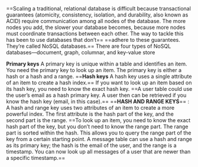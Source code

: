 ==Scaling a traditional, relational database is difficult because transactional guarantees (atomicity, consistency, isolation, and durability, also known as ACID) require communication among all nodes of the database. The more nodes you add, the slower your database becomes, because more nodes must coordinate transactions between each other. The way to tackle this has been to use databases that don’t==
==adhere to these guarantees. They’re called NoSQL databases.==
There are four types of NoSQL databases—document, graph, columnar, and key-value store  

**Primary keys**
A primary key is unique within a table and identifies an item. You need the primary key to look up an item. The primary key is either a hash or a hash and a range. 
==**Hash keys** A hash key uses a single attribute of an item to create a hash index.== If you want to look up an item based on its hash key, you need to know the exact hash key. ==A user table could use the user’s email as a hash primary key. A user then can be retrieved if you know the hash key (email, in this case).==
==**HASH AND RANGE KEYS**== : A hash and range key uses two attributes of an item to create a more powerful index. The first attribute is the hash part of the key, and the second part is the range. ==To look up an item, you need to know the exact hash part of the key, but you don’t need to know the range part. The range part is sorted within the hash. This allows you to query the range part of the key from a certain starting point. A message table can use a hash and range as its primary key; the hash is the email of the user, and the range is a timestamp. You can now look up all messages of a user that are newer than a specific timestamp.==  